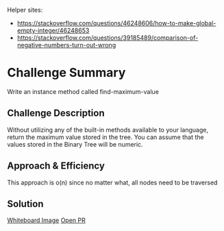 Helper sites:
- https://stackoverflow.com/questions/46248606/how-to-make-global-empty-integer/46248653
- https://stackoverflow.com/questions/39185489/comparison-of-negative-numbers-turn-out-wrong

# Challenge Summary
<!-- Short summary or background information -->
Write an instance method called find-maximum-value

## Challenge Description
<!-- Description of the challenge -->
Without utilizing any of the built-in methods available to your language, return the maximum value stored in the tree. You can assume that the values stored in the Binary Tree will be numeric.

## Approach & Efficiency
<!-- What approach did you take? Why? What is the Big O space/time for this approach? -->
This approach is o(n) since no matter what, all nodes need to be traversed

## Solution
<!-- Embedded whiteboard image -->
[Whiteboard Image](assets/findMax.png)
[Open PR](https://github.com/SianCulligan/python-data-structures-and-algorithms/pull/19)